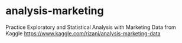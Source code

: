 # analysis-marketing
Practice Exploratory and Statistical Analysis with Marketing Data from Kaggle
https://www.kaggle.com/rizani/analysis-marketing-data
